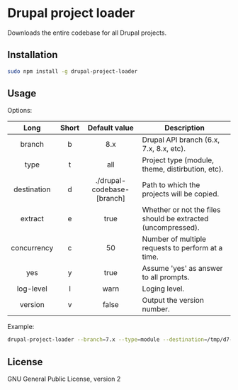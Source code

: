# Drupal project loader

Downloads the entire codebase for all Drupal projects.

## Installation
```bash
sudo npm install -g drupal-project-loader
```

## Usage

Options:

Long | Short | Default value |Description
:----:|:-----:|:-------:|-----------
branch| b | 8.x | Drupal API branch (6.x, 7.x, 8.x, etc).
type  | t  | all  | Project type (module, theme, distirbution, etc).
destination | d | ./drupal-codebase-[branch] | Path to which the projects will be copied.
extract | e | true |  Whether or not the files should be extracted (uncompressed).
concurrency | c | 50 | Number of multiple requests to perform at a time.
yes | y | true |  Assume 'yes' as answer to all prompts.
log-level | l | warn | Loging level.
version | v | false | Output the version number.

Example:
```bash
drupal-project-loader --branch=7.x --type=module --destination=/tmp/d7-modules --extract=0 --yes
```

## License
GNU General Public License, version 2
